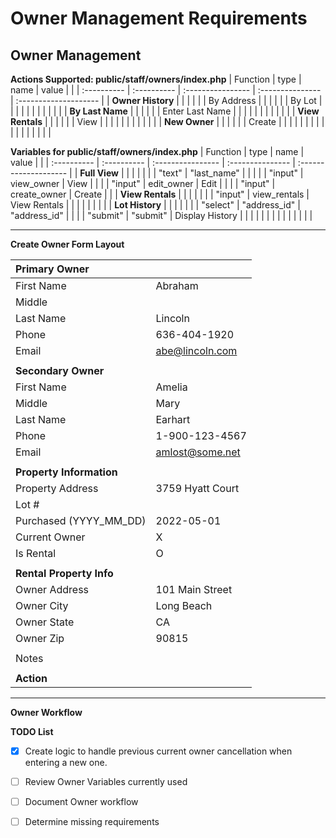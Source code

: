 
# Owner Management Requirements

## Owner Management

__Actions Supported: public/staff/owners/index.php__
| Function          | type           | name              | value            |                       |
| :----------       |  :----------   | :---------------- | :--------------- | :-------------------- |
| __Owner History__ |                |                   |                  |                       |
| By Address        |                |                   |                  |                       |
| By Lot            |                |                   |                  |                       |
|                   |                |                   |                  |                       |
| __By Last Name__  |                |                   |                  |                       |
| Enter Last Name   |                |                   |                  |                       |
|                   |                |                   |                  |                       |
| __View Rentals__  |                |                   |                  |                       |
| View              |                |                   |                  |                       |
|                   |                |                   |                  |                       |
| __New Owner__     |                |                   |                  |                       |
| Create            |                |                   |                  |                       |
|                   |                |                   |                  |                       |
|                   |                |                   |                  |                       |



__Variables for public/staff/owners/index.php__
| Function         | type           | name              | value            |                       |
| :----------      |  :----------   | :---------------- | :--------------- | :-------------------- |
| __Full View__    |                |                   |                  |                       |
|                  | "text"         | "last_name"       |                  |                       |
|                  | "input"        | view_owner        | View             |                       |
|                  | "input"        | edit_owner        | Edit             |                       |
|                  | "input"        | create_owner      | Create           |                       |
| __View Rentals__ |                |                   |                  |                       |
|                  | "input"        | view_rentals      | View Rentals     |                       |
|                  |                |                   |                  |                       |
| __Lot History__  |                |                   |                  |                       |
|                  | "select"       | "address_id"      | "address_id"     |                       |
|                  | "submit"       | "submit"          | Display History  |                       |
|                  |                |                   |                  |                       |
|                  |                |                   |                  |                       |


---

__Create Owner Form Layout__

| __Primary Owner__         |                  |
| :-------                  | :----------      |
| First Name                | Abraham          |
| Middle                    |                  |
| Last  Name                | Lincoln          |
| Phone                     | 636-404-1920     |
| Email                     | abe@lincoln.com  |
|                           |                  |
| __Secondary Owner__       |                  |
| First Name                | Amelia           |
| Middle                    | Mary             |
| Last Name                 | Earhart          |
| Phone                     | 1-900-123-4567   |
| Email                     | amlost@some.net  |
|                           |                  |
| __Property Information__  |                  |
| Property Address          | 3759 Hyatt Court |
| Lot #                     |                  |
| Purchased (YYYY_MM_DD)    | 2022-05-01       |
| Current Owner             | X                |
| Is Rental                 | O                |
|                           |                  |
| __Rental Property Info__  |                  |
| Owner Address             | 101 Main Street  |
| Owner City                | Long Beach       |
| Owner State               | CA               |
| Owner Zip                 | 90815            |
|                           |                  |
| Notes                     |                  |
|                           |                  |
| __Action__                |                  |

---
__Owner Workflow__




__TODO List__   
- [X] Create logic to handle previous current owner cancellation when entering a new one.
- [ ] Review Owner Variables currently used
- [ ] Document Owner workflow
- [ ] Determine missing requirements




